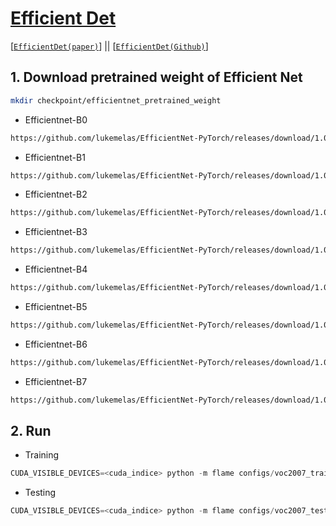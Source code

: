 # [Efficient Det](https://arxiv.org/pdf/1911.09070.pdf)

[[`EfficientDet(paper)`](https://arxiv.org/pdf/1911.09070.pdf)] || [[`EfficientDet(Github)`](https://github.com/zylo117/Yet-Another-EfficientDet-Pytorch)]

## 1. Download pretrained weight of Efficient Net
```bash
mkdir checkpoint/efficientnet_pretrained_weight
```

* Efficientnet-B0
```bash
https://github.com/lukemelas/EfficientNet-PyTorch/releases/download/1.0/efficientnet-b0-355c32eb.pth
```

* Efficientnet-B1
```bash
https://github.com/lukemelas/EfficientNet-PyTorch/releases/download/1.0/efficientnet-b1-f1951068.pth
```

* Efficientnet-B2
```bash
https://github.com/lukemelas/EfficientNet-PyTorch/releases/download/1.0/efficientnet-b2-8bb594d6.pth
```
* Efficientnet-B3
```bash
https://github.com/lukemelas/EfficientNet-PyTorch/releases/download/1.0/efficientnet-b3-5fb5a3c3.pth
```
* Efficientnet-B4
```bash
https://github.com/lukemelas/EfficientNet-PyTorch/releases/download/1.0/efficientnet-b4-6ed6700e.pth
```
* Efficientnet-B5
```bash
https://github.com/lukemelas/EfficientNet-PyTorch/releases/download/1.0/efficientnet-b5-b6417697.pth
```
* Efficientnet-B6
```bash
https://github.com/lukemelas/EfficientNet-PyTorch/releases/download/1.0/efficientnet-b6-c76e70fd.pth
```
* Efficientnet-B7
```bash
https://github.com/lukemelas/EfficientNet-PyTorch/releases/download/1.0/efficientnet-b7-dcc49843.pth
```

## 2. Run
* Training
```python
CUDA_VISIBLE_DEVICES=<cuda_indice> python -m flame configs/voc2007_training.yaml
```

* Testing
```python
CUDA_VISIBLE_DEVICES=<cuda_indice> python -m flame configs/voc2007_testing.yaml
```
